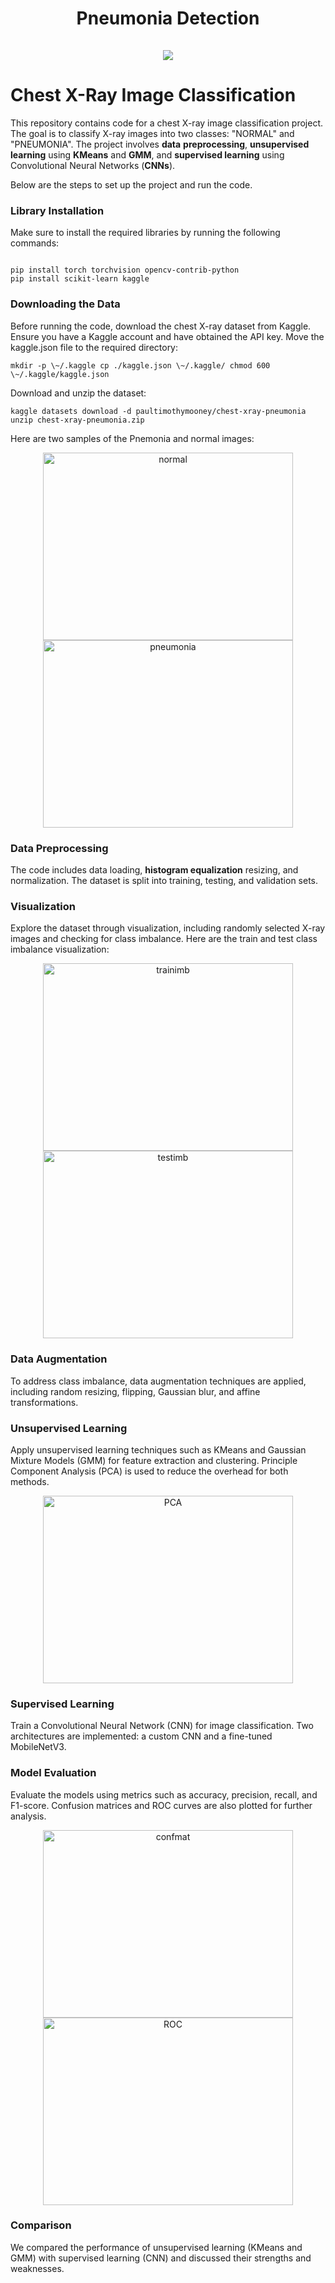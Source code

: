 # <div align="center"> Pneumonia Detection <br/> <br/> <img src="./Figures/Pnumonia_icon.jpeg"> </div>

# Chest X-Ray Image Classification

This repository contains code for a
chest X-ray image classification project. The goal is to classify X-ray images into two classes: \"NORMAL\" and \"PNEUMONIA\". The project involves **data** **preprocessing**, **unsupervised** **learning** using **KMeans** and **GMM**, and **supervised learning** using Convolutional Neural Networks (**CNNs**).

Below are the steps to set up the project and run the code.

### Library Installation 

Make sure to install the required libraries by
running the following commands:

 ```{python}

pip install torch torchvision opencv-contrib-python
pip install scikit-learn kaggle 
```

### Downloading the Data 

Before running the code, download the chest X-ray dataset from Kaggle. Ensure you have a Kaggle account and have obtained the API key. Move the kaggle.json file to the required directory:

 ```{python}
mkdir -p \~/.kaggle cp ./kaggle.json \~/.kaggle/ chmod 600
\~/.kaggle/kaggle.json 
```

Download and unzip the dataset:
```
kaggle datasets download -d paultimothymooney/chest-xray-pneumonia 
unzip chest-xray-pneumonia.zip 
 ```

 Here are two samples of the Pnemonia and normal images:
<p align="center">
  <img src="./Figures/normal.png" width="400" height="300" alt="normal">
  <img src="./Figures/pneumonia.png" width="400" height="300" alt="pneumonia">
</p>

### Data Preprocessing 
The code includes data loading, **histogram equalization** resizing, and normalization. The dataset is split into training, testing, and validation sets.


### Visualization 
Explore the dataset through visualization, including
randomly selected X-ray images and checking for class imbalance.
Here are the train and test class imbalance visualization:

<p align="center">
  <img src="./Figures/trainimb.png" width="400" height="300" alt="trainimb">
  <img src="./Figures/testimb.png" width="400" height="300" alt="testimb">
</p>

### Data Augmentation 
To address class imbalance, data augmentation techniques are applied, including random resizing, flipping, Gaussian blur, and affine transformations.

### Unsupervised Learning
Apply unsupervised learning techniques such as KMeans and Gaussian Mixture Models (GMM) for feature extraction and clustering. Principle Component Analysis (PCA) is used to reduce the overhead for both methods.

<p align="center">
  <img src="./Figures/pca.png" width="400" height="300" alt="PCA">
</p>

### Supervised Learning

Train a Convolutional Neural Network (CNN) for image classification. Two architectures are implemented: a custom CNN and a fine-tuned MobileNetV3.

### Model Evaluation 

Evaluate the models using metrics such as accuracy, precision, recall, and F1-score. Confusion matrices and ROC curves are also plotted for further analysis.

<p align="center">
  <img src="./Figures/confmat.png" width="400" height="300" alt="confmat">
  <img src="./Figures/Roc.png" width="400" height="300" alt="ROC">
</p>

### Comparison 
We compared the performance of unsupervised learning (KMeans and GMM) with supervised learning (CNN) and discussed their strengths and weaknesses.
